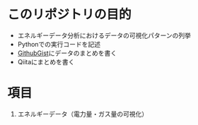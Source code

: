 # このリポジトリの目的
  * エネルギーデータ分析におけるデータの可視化パターンの列挙
  * Pythonでの実行コードを記述
  * [GithubGist](https://gist.github.com/snuow/dc4573577eacbcd8b503334b55b9e3c8)にデータのまとめを書く
  * Qiitaにまとめを書く

# 項目
 1. エネルギーデータ（電力量・ガス量の可視化）
